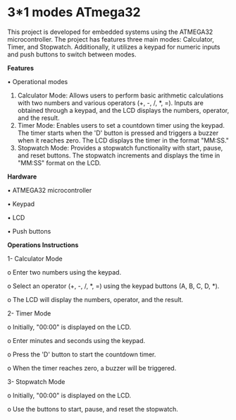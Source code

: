 # 3*1 modes ATmega32

This project is developed for embedded systems using the ATMEGA32 microcontroller. The project has features three main modes: Calculator, Timer, and Stopwatch. Additionally, it utilizes a keypad for numeric inputs and push buttons to switch between modes.



**Features**

•	Operational modes
1.	Calculator Mode: Allows users to perform basic arithmetic calculations with two numbers and various operators (+, -, /, *, =). Inputs are obtained through a keypad, and the LCD displays the numbers, operator, and the result.
2.	Timer Mode: Enables users to set a countdown timer using the keypad. The timer starts when the 'D' button is pressed and triggers a buzzer when it reaches zero. The LCD displays the timer in the format "MM:SS."
3.	Stopwatch Mode: Provides a stopwatch functionality with start, pause, and reset buttons. The stopwatch increments and displays the time in "MM:SS" format on the LCD.


**Hardware**


•	ATMEGA32 microcontroller

•	Keypad

•	LCD 

•	Push buttons



**Operations Instructions**

1-	Calculator Mode

o	Enter two numbers using the keypad.

o	Select an operator (+, -, /, *, =) using the keypad buttons (A, B, C, D, *).

o	The LCD will display the numbers, operator, and the result.

2-	Timer Mode

o	Initially, "00:00" is displayed on the LCD.

o	Enter minutes and seconds using the keypad.

o	Press the 'D' button to start the countdown timer.

o	When the timer reaches zero, a buzzer will be triggered.

3- Stopwatch Mode

o	Initially, "00:00" is displayed on the LCD.

o	Use the buttons to start, pause, and reset the stopwatch.





